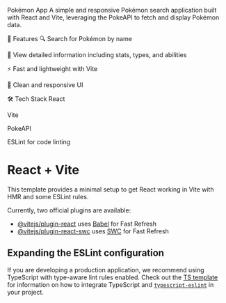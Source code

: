 Pokémon App
A simple and responsive Pokémon search application built with React and Vite, leveraging the PokeAPI to fetch and display Pokémon data.

🚀 Features
🔍 Search for Pokémon by name

📄 View detailed information including stats, types, and abilities

⚡ Fast and lightweight with Vite

🎨 Clean and responsive UI

🛠️ Tech Stack
React

Vite

PokeAPI

ESLint for code linting

# React + Vite

This template provides a minimal setup to get React working in Vite with HMR and some ESLint rules.

Currently, two official plugins are available:

- [@vitejs/plugin-react](https://github.com/vitejs/vite-plugin-react/blob/main/packages/plugin-react) uses [Babel](https://babeljs.io/) for Fast Refresh
- [@vitejs/plugin-react-swc](https://github.com/vitejs/vite-plugin-react/blob/main/packages/plugin-react-swc) uses [SWC](https://swc.rs/) for Fast Refresh

## Expanding the ESLint configuration

If you are developing a production application, we recommend using TypeScript with type-aware lint rules enabled. Check out the [TS template](https://github.com/vitejs/vite/tree/main/packages/create-vite/template-react-ts) for information on how to integrate TypeScript and [`typescript-eslint`](https://typescript-eslint.io) in your project.
